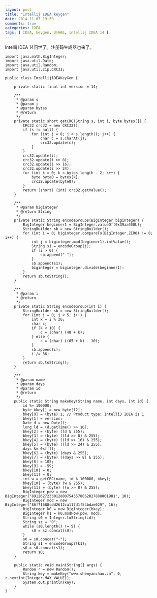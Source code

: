 ```yaml
---
layout: post
title: "Intellij IDEA keygen"
date: 2014-11-07 19:30
comments: true
categories: IDEA
tags: [ IDEA, keygen, 注册码, intellij IDEA 14 ]
---
```

Intellij IDEA 14问世了。注册码生成器也来了。

    import java.math.BigInteger;
    import java.util.Date;
    import java.util.Random;
    import java.util.zip.CRC32;
    
    public class IntellijIDEAKeyGen {
    
        private static final int version = 14;
    
        /**
         * @param s
         * @param i
         * @param bytes
         * @return
         */
        private static short getCRC(String s, int i, byte bytes[]) {
            CRC32 crc32 = new CRC32();
            if (s != null) {
                for (int j = 0; j < s.length(); j++) {
                    char c = s.charAt(j);
                    crc32.update(c);
                }
            }
            crc32.update(i);
            crc32.update(i >> 8);
            crc32.update(i >> 16);
            crc32.update(i >> 24);
            for (int k = 0; k < bytes.length - 2; k++) {
                byte byte0 = bytes[k];
                crc32.update(byte0);
            }
            return (short) (int) crc32.getValue();
        }
    
        /**
         * @param biginteger
         * @return String
         */
        private static String encodeGroups(BigInteger biginteger) {
            BigInteger beginner1 = BigInteger.valueOf(0x39aa400L);
            StringBuilder sb = new StringBuilder();
            for (int i = 0; biginteger.compareTo(BigInteger.ZERO) != 0; i++) {
                int j = biginteger.mod(beginner1).intValue();
                String s1 = encodeGroup(j);
                if (i > 0) {
                    sb.append("-");
                }
                sb.append(s1);
                biginteger = biginteger.divide(beginner1);
            }
            return sb.toString();
        }
    
        /**
         * @param i
         * @return
         */
        private static String encodeGroup(int i) {
            StringBuilder sb = new StringBuilder();
            for (int j = 0; j < 5; j++) {
                int k = i % 36;
                char c;
                if (k < 10) {
                    c = (char) (48 + k);
                } else {
                    c = (char) ((65 + k) - 10);
                }
                sb.append(c);
                i /= 36;
            }
            return sb.toString();
        }
    
        /**
         * @param name
         * @param days
         * @param id
         * @return
         */
        public static String makeKey(String name, int days, int id) {
            id %= 100000;
            byte bkey[] = new byte[12];
            bkey[0] = (byte) 1; // Product type: IntelliJ IDEA is 1
            bkey[1] = version;
            Date d = new Date();
            long ld = (d.getTime() >> 16);
            bkey[2] = (byte) (ld & 255);
            bkey[3] = (byte) ((ld >> 8) & 255);
            bkey[4] = (byte) ((ld >> 16) & 255);
            bkey[5] = (byte) ((ld >> 24) & 255);
            days &= 0xffff;
            bkey[6] = (byte) (days & 255);
            bkey[7] = (byte) ((days >> 8) & 255);
            bkey[8] = 105;
            bkey[9] = -59;
            bkey[10] = 0;
            bkey[11] = 0;
            int w = getCRC(name, id % 100000, bkey);
            bkey[10] = (byte) (w & 255);
            bkey[11] = (byte) ((w >> 8) & 255);
            BigInteger pow = new BigInteger("89126272330128007543578052027888001981", 10);
            BigInteger mod = new BigInteger("86f71688cdd2612ca117d1f54bdae029", 16);
            BigInteger k0 = new BigInteger(bkey);
            BigInteger k1 = k0.modPow(pow, mod);
            String s0 = Integer.toString(id);
            String sz = "0";
            while (s0.length() != 5) {
                s0 = sz.concat(s0);
            }
            s0 = s0.concat("-");
            String s1 = encodeGroups(k1);
            s0 = s0.concat(s1);
            return s0;
        }
    
        public static void main(String[] args) {
            Random r = new Random();
            String key = makeKey("www.shenyanchao.cn", 0, r.nextInt(Integer.MAX_VALUE));
            System.out.println(key);
        }
    }